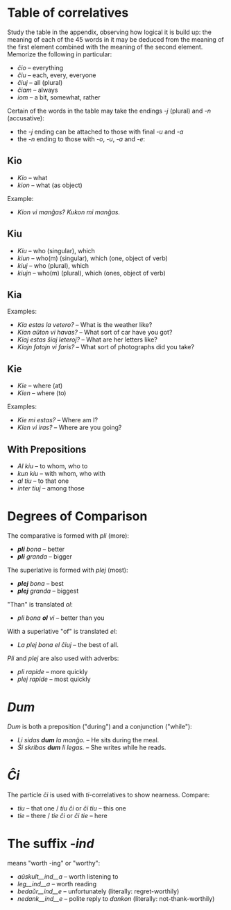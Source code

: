 # Table of correlatives

Study the table in the appendix, observing how logical it is build up: the meaning of each of the 45 words in it may be deduced from the meaning of the first element combined with the meaning of the second element. Memorize the following in particular:

- *ĉio*  – everything
- *ĉiu*  – each, every, everyone
- *ĉiuj*  – all (plural)
- *ĉiam* – always
- *iom* – a bit, somewhat, rather

Certain of the words in the table may take the endings *-j* (plural) and *-n* (accusative):

- the *-j* ending can be attached to those with final *-u* and *-a*
- the *-n* ending to those with *-o*, *-u*, *-a* and *-e*:

## Kio 

- *Kio* – what 
- *kion* – what (as object)

Example: 

- *Kion vi manĝas? Kukon mi manĝas.*

## Kiu
- *Kiu* – who (singular), which
- *kiun* – who(m) (singular), which (one, object of verb)
- *kiuj* – who (plural), which
- *kiujn* – who(m) (plural), which (ones, object of verb)

## Kia

Examples:

- *Kia estas la vetero?* – What is the weather like?
- *Kian aŭton vi havas?* – What sort of car have you got?
- *Kiaj estas ŝiaj leteroj?* – What are her letters like?
- *Kiajn fotojn vi faris?* – What sort of photographs did you take?

## Kie

- *Kie* – where (at)
- *Kien* – where (to)

Examples:

- *Kie mi estas?* – Where am I?
- *Kien vi iras?* – Where are you going?

## With Prepositions

- *Al kiu* – to whom, who to
- *kun kiu* – with whom, who with
- *al tiu* – to that one
- *inter tiuj* – among those

# Degrees of Comparison

The comparative is formed with *pli* (more):

- *__pli__ bona* – better
- *__pli__ granda* – bigger

The superlative is formed with *plej* (most):

- *__plej__ bona* – best
- *__plej__ granda* – biggest

"Than" is translated *ol*:

- *pli bona __ol__ vi* – better than you

With a superlative "of" is translated *el*: 

- *La plej bona el ĉiuj* – the best of all.

*Pli* and *plej* are also used with adverbs:

- *pli rapide* – more quickly
- *plej rapide* – most quickly

# *Dum* 

*Dum* is both a preposition ("during") and a conjunction ("while"):

- *Li sidas __dum__ la manĝo.* – He sits during the meal.
- *Ŝi skribas __dum__ li legas.* – She writes while he reads.

# *Ĉi*

The particle *ĉi* is used with *ti*-correlatives to show nearness. Compare:

- *tiu* – that one / *tiu ĉi* or *ĉi tiu* – this one
- *tie* – there / *tie ĉi* or *ĉi tie* – here

# The suffix *-ind*

means "worth -ing" or "worthy":

- *aŭskult__ind__a* – worth listening to
- *leg__ind__a* – worth reading
- *bedaŭr__ind__e* – unfortunately (literally: regret-worthily)
- *nedank__ind__e* – polite reply to *dankon* (literally: not-thank-worthily)

 
